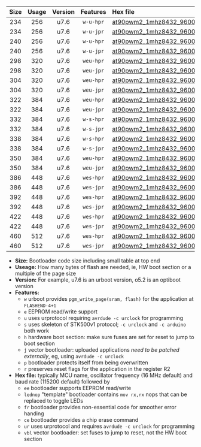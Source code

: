 |Size|Usage|Version|Features|Hex file|
|:-:|:-:|:-:|:-:|:--|
|234|256|u7.6|`w-u-hpr`|[at90pwm2_1mhz8432_9600bps_ur.hex](https://raw.githubusercontent.com/stefanrueger/urboot/main//at90pwm2_1mhz8432_9600bps_ur.hex)|
|234|256|u7.6|`w-u-jpr`|[at90pwm2_1mhz8432_9600bps_ur_vbl.hex](https://raw.githubusercontent.com/stefanrueger/urboot/main//at90pwm2_1mhz8432_9600bps_ur_vbl.hex)|
|240|256|u7.6|`w-u-hpr`|[at90pwm2_1mhz8432_9600bps_lednop_ur.hex](https://raw.githubusercontent.com/stefanrueger/urboot/main//at90pwm2_1mhz8432_9600bps_lednop_ur.hex)|
|240|256|u7.6|`w-u-jpr`|[at90pwm2_1mhz8432_9600bps_lednop_ur_vbl.hex](https://raw.githubusercontent.com/stefanrueger/urboot/main//at90pwm2_1mhz8432_9600bps_lednop_ur_vbl.hex)|
|298|320|u7.6|`weu-hpr`|[at90pwm2_1mhz8432_9600bps_ee_ur.hex](https://raw.githubusercontent.com/stefanrueger/urboot/main//at90pwm2_1mhz8432_9600bps_ee_ur.hex)|
|298|320|u7.6|`weu-jpr`|[at90pwm2_1mhz8432_9600bps_ee_ur_vbl.hex](https://raw.githubusercontent.com/stefanrueger/urboot/main//at90pwm2_1mhz8432_9600bps_ee_ur_vbl.hex)|
|304|320|u7.6|`weu-hpr`|[at90pwm2_1mhz8432_9600bps_ee_lednop_ur.hex](https://raw.githubusercontent.com/stefanrueger/urboot/main//at90pwm2_1mhz8432_9600bps_ee_lednop_ur.hex)|
|304|320|u7.6|`weu-jpr`|[at90pwm2_1mhz8432_9600bps_ee_lednop_ur_vbl.hex](https://raw.githubusercontent.com/stefanrueger/urboot/main//at90pwm2_1mhz8432_9600bps_ee_lednop_ur_vbl.hex)|
|322|384|u7.6|`weu-hpr`|[at90pwm2_1mhz8432_9600bps_ee_lednop_fr_ur.hex](https://raw.githubusercontent.com/stefanrueger/urboot/main//at90pwm2_1mhz8432_9600bps_ee_lednop_fr_ur.hex)|
|322|384|u7.6|`weu-jpr`|[at90pwm2_1mhz8432_9600bps_ee_lednop_fr_ur_vbl.hex](https://raw.githubusercontent.com/stefanrueger/urboot/main//at90pwm2_1mhz8432_9600bps_ee_lednop_fr_ur_vbl.hex)|
|332|384|u7.6|`w-s-hpr`|[at90pwm2_1mhz8432_9600bps.hex](https://raw.githubusercontent.com/stefanrueger/urboot/main//at90pwm2_1mhz8432_9600bps.hex)|
|332|384|u7.6|`w-s-jpr`|[at90pwm2_1mhz8432_9600bps_vbl.hex](https://raw.githubusercontent.com/stefanrueger/urboot/main//at90pwm2_1mhz8432_9600bps_vbl.hex)|
|338|384|u7.6|`w-s-hpr`|[at90pwm2_1mhz8432_9600bps_lednop.hex](https://raw.githubusercontent.com/stefanrueger/urboot/main//at90pwm2_1mhz8432_9600bps_lednop.hex)|
|338|384|u7.6|`w-s-jpr`|[at90pwm2_1mhz8432_9600bps_lednop_vbl.hex](https://raw.githubusercontent.com/stefanrueger/urboot/main//at90pwm2_1mhz8432_9600bps_lednop_vbl.hex)|
|350|384|u7.6|`weu-hpr`|[at90pwm2_1mhz8432_9600bps_ee_lednop_fr_ce_ur.hex](https://raw.githubusercontent.com/stefanrueger/urboot/main//at90pwm2_1mhz8432_9600bps_ee_lednop_fr_ce_ur.hex)|
|350|384|u7.6|`weu-jpr`|[at90pwm2_1mhz8432_9600bps_ee_lednop_fr_ce_ur_vbl.hex](https://raw.githubusercontent.com/stefanrueger/urboot/main//at90pwm2_1mhz8432_9600bps_ee_lednop_fr_ce_ur_vbl.hex)|
|386|448|u7.6|`wes-hpr`|[at90pwm2_1mhz8432_9600bps_ee.hex](https://raw.githubusercontent.com/stefanrueger/urboot/main//at90pwm2_1mhz8432_9600bps_ee.hex)|
|386|448|u7.6|`wes-jpr`|[at90pwm2_1mhz8432_9600bps_ee_vbl.hex](https://raw.githubusercontent.com/stefanrueger/urboot/main//at90pwm2_1mhz8432_9600bps_ee_vbl.hex)|
|392|448|u7.6|`wes-hpr`|[at90pwm2_1mhz8432_9600bps_ee_lednop.hex](https://raw.githubusercontent.com/stefanrueger/urboot/main//at90pwm2_1mhz8432_9600bps_ee_lednop.hex)|
|392|448|u7.6|`wes-jpr`|[at90pwm2_1mhz8432_9600bps_ee_lednop_vbl.hex](https://raw.githubusercontent.com/stefanrueger/urboot/main//at90pwm2_1mhz8432_9600bps_ee_lednop_vbl.hex)|
|422|448|u7.6|`wes-hpr`|[at90pwm2_1mhz8432_9600bps_ee_lednop_fr.hex](https://raw.githubusercontent.com/stefanrueger/urboot/main//at90pwm2_1mhz8432_9600bps_ee_lednop_fr.hex)|
|422|448|u7.6|`wes-jpr`|[at90pwm2_1mhz8432_9600bps_ee_lednop_fr_vbl.hex](https://raw.githubusercontent.com/stefanrueger/urboot/main//at90pwm2_1mhz8432_9600bps_ee_lednop_fr_vbl.hex)|
|460|512|u7.6|`wes-hpr`|[at90pwm2_1mhz8432_9600bps_ee_lednop_fr_ce.hex](https://raw.githubusercontent.com/stefanrueger/urboot/main//at90pwm2_1mhz8432_9600bps_ee_lednop_fr_ce.hex)|
|460|512|u7.6|`wes-jpr`|[at90pwm2_1mhz8432_9600bps_ee_lednop_fr_ce_vbl.hex](https://raw.githubusercontent.com/stefanrueger/urboot/main//at90pwm2_1mhz8432_9600bps_ee_lednop_fr_ce_vbl.hex)|

- **Size:** Bootloader code size including small table at top end
- **Useage:** How many bytes of flash are needed, ie, HW boot section or a multiple of the page size
- **Version:** For example, u7.6 is an urboot version, o5.2 is an optiboot version
- **Features:**
  + `w` urboot provides `pgm_write_page(sram, flash)` for the application at `FLASHEND-4+1`
  + `e` EEPROM read/write support
  + `u` uses urprotocol requiring `avrdude -c urclock` for programming
  + `s` uses skeleton of STK500v1 protocol; `-c urclock` and `-c arduino` both work
  + `h` hardware boot section: make sure fuses are set for reset to jump to boot section
  + `j` vector bootloader: uploaded applications *need to be patched externally*, eg, using `avrdude -c urclock`
  + `p` bootloader protects itself from being overwritten
  + `r` preserves reset flags for the application in the register R2
- **Hex file:** typically MCU name, oscillator frequency (16 MHz default) and baud rate (115200 default) followed by
  + `ee` bootloader supports EEPROM read/write
  + `lednop` "template" bootloader contains `mov rx,rx` nops that can be replaced to toggle LEDs
  + `fr` bootloader provides non-essential code for smoother error handing
  + `ce` bootloader provides a chip erase command
  + `ur` uses urprotocol and requires `avrdude -c urclock` for programming
  + `vbl` vector bootloader: set fuses to jump to reset, not the HW boot section
